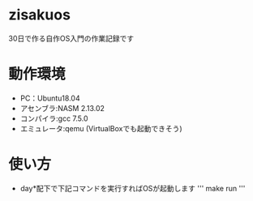# zisakuos
30日で作る自作OS入門の作業記録です

# 動作環境
- PC：Ubuntu18.04
- アセンブラ:NASM 2.13.02
- コンパイラ:gcc 7.5.0
- エミュレータ:qemu (VirtualBoxでも起動できそう)

# 使い方
- day*配下で下記コマンドを実行すればOSが起動します
'''
make run
'''
